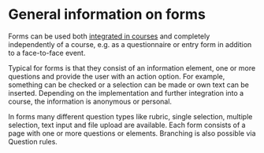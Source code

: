 # General information on forms

Forms can be used both [integrated in courses](Forms_in_Courses.md) and completely independently of a course, e.g. as a questionnaire or entry form in addition to a face-to-face event.

Typical for forms is that they consist of an information element, one or more questions and provide the user with an action option. For example, something can be checked or a selection can be made or own text can be inserted. Depending on the implementation and further integration into a course, the information is anonymous or personal.

In forms many different question types like rubric, single selection, multiple selection, text input and file upload are available. Each form consists of a page with one or more questions or elements. Branching is also possible via Question rules.


